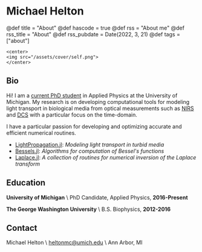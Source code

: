 # Michael Helton

@def title = "About"
@def hascode = true
@def rss = "About me"
@def rss_title = "About"
@def rss_pubdate = Date(2022, 3, 21)
@def tags = ["about"]

~~~
<center>
<img src="/assets/cover/self.png">
</center>
~~~

## Bio

Hi! I am a [current PhD student](https://lsa.umich.edu/appliedphysics/people/graduate-students/michael-helton.html) in Applied Physics at the University of Michigan.
My research is on developing computational tools for modeling light transport in biological media from optical measurements such
as [NIRS](https://en.wikipedia.org/wiki/Near-infrared_spectroscopy) and [DCS](https://en.wikipedia.org/wiki/Diffusing-wave_spectroscopy)
with a particular focus on the time-domain.

I have a particular passion for developing and optimizing accurate and efficient numerical routines.
* [LightPropagation.jl](https://github.com/heltonmc/LightPropagation.jl): _Modeling light transport in turbid media_
* [Bessels.jl](https://github.com/heltonmc/Bessels.jl): _Algorithms for computation of Bessel's functions_
* [Laplace.jl](https://github.com/heltonmc/Laplace.jl): _A collection of routines for numerical inversion of the Laplace transform_

## Education

**University of Michigan** \\
PhD Candidate, Applied Physics, **2016-Present**

**The George Washington University** \\
B.S. Biophysics, **2012-2016**

## Contact
Michael Helton \\
heltonmc@umich.edu \\
Ann Arbor, MI